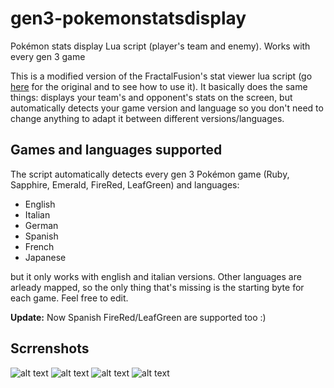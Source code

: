 # gen3-pokemonstatsdisplay

Pokémon stats display Lua script (player's team and enemy). Works with every gen 3 game

This is a modified version of the FractalFusion's stat viewer lua script (go [here](http://tasvideos.org/forum/viewtopic.php?p=351862#351862) for the original and to see how to use it). It basically does the same things: displays your team's and opponent's stats on the screen, but automatically detects your game version and language so you don't need to change anything to adapt it between different versions/languages.

## Games and languages supported

The script automatically detects every gen 3 Pokémon game (Ruby, Sapphire, Emerald, FireRed, LeafGreen) and languages:
- English
- Italian
- German
- Spanish
- French
- Japanese

but it only works with english and italian versions. Other languages are arleady mapped, so the only thing that's missing is the starting byte for each game. Feel free to edit.

**Update:** Now Spanish FireRed/LeafGreen are supported too :)

## Scrrenshots

![alt text](https://raw.githubusercontent.com/red-the-dev/gen3-pokemonstatsdisplay/master/Screenshots/ruby-player.png)
![alt text](https://raw.githubusercontent.com/red-the-dev/gen3-pokemonstatsdisplay/master/Screenshots/ruby-enemy.png)
![alt text](https://raw.githubusercontent.com/red-the-dev/gen3-pokemonstatsdisplay/master/Screenshots/firered-player.png)
![alt text](https://raw.githubusercontent.com/red-the-dev/gen3-pokemonstatsdisplay/master/Screenshots/firered-enemy.png)
